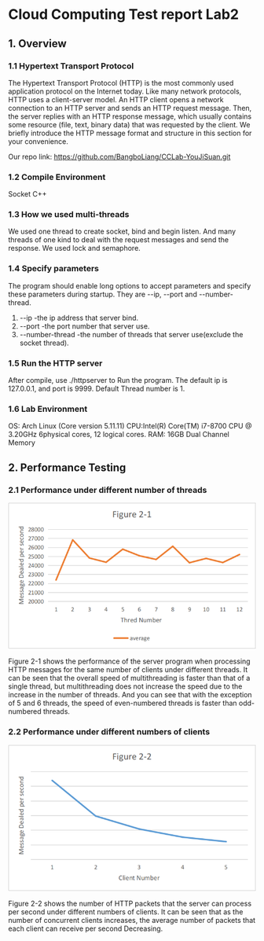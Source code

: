 # Cloud Computing  Test report Lab2
## 1. Overview

### 1.1 Hypertext Transport Protocol

The Hypertext Transport Protocol (HTTP) is the most commonly used application protocol on the Internet today. Like many network protocols, HTTP uses a client-server model. An HTTP client opens a network connection to an HTTP server and sends an HTTP request message. Then, the server replies with an HTTP response message, which usually contains some resource (file, text, binary data) that was requested by the client. We briefly introduce the HTTP message format and structure in this section for your convenience. 



Our repo link: https://github.com/BangboLiang/CCLab-YouJiSuan.git



### 1.2 Compile Environment
Socket C++

### 1.3 How we used multi-threads

We used one thread to create socket, bind and begin listen. And many threads of one kind to deal with the request messages and send the response. We used lock and semaphore.


### 1.4 Specify parameters
The program should enable long options to accept parameters and specify these parameters during startup. They are --ip, --port and --number-thread.

1.	--ip	-the ip address that server bind.
2.	--port	-the port number that server use.
3.	--number-thread -the number of threads that server use(exclude the socket thread).

### 1.5 Run the HTTP server
After compile, use ./httpserver to Run the program.
The default ip is 127.0.0.1, and port is 9999.
Default Thread number is 1.

### 1.6 Lab Environment

OS: Arch Linux (Core version 5.11.11)
CPU:Intel(R) Core(TM) i7-8700 CPU @ 3.20GHz 6physical cores, 12 logical cores.
RAM: 16GB Dual Channel Memory



## 2. Performance Testing

### 2.1 Performance under different number of threads

![Figure2-1](Figure2-1.png)

Figure 2-1 shows the performance of the server program when processing HTTP messages for the same number of clients under different threads. It can be seen that the overall speed of multithreading is faster than that of a single thread, but multithreading does not increase the speed due to the increase in the number of threads. And you can see that with the exception of 5 and 6 threads, the speed of even-numbered threads is faster than odd-numbered threads.

### 2.2 Performance under different numbers of clients

![Figure2-2](Figure2-2.png)

Figure 2-2 shows the number of HTTP packets that the server can process per second under different numbers of clients. It can be seen that as the number of concurrent clients increases, the average number of packets that each client can receive per second Decreasing.